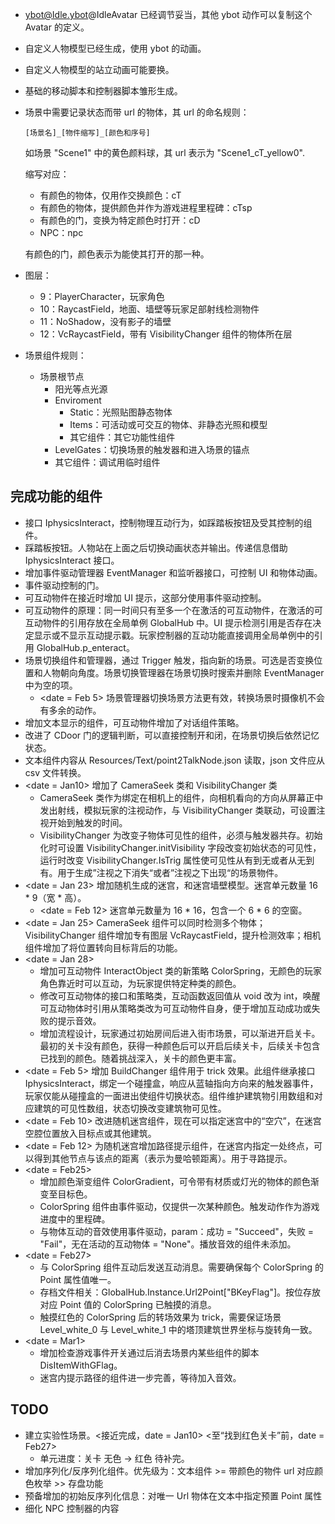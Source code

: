 - ybot@Idle.ybot@IdleAvatar 已经调节妥当，其他 ybot 动作可以复制这个 Avatar 的定义。

- 自定义人物模型已经生成，使用 ybot 的动画。

- 自定义人物模型的站立动画可能要换。

- 基础的移动脚本和控制器脚本雏形生成。

- 场景中需要记录状态而带 url 的物体，其 url 的命名规则：

    ```
    [场景名]_[物件缩写]_[颜色和序号]
    ```

    如场景 "Scene1" 中的黄色颜料球，其 url 表示为 "Scene1_cT_yellow0".

    缩写对应：

    - 有颜色的物体，仅用作交换颜色：cT
    - 有颜色的物体，提供颜色并作为游戏进程里程碑：cTsp
    - 有颜色的门，变换为特定颜色时打开：cD
    - NPC：npc

    有颜色的门，颜色表示为能使其打开的那一种。

- 图层：

    - 9：PlayerCharacter，玩家角色
    - 10：RaycastField，地面、墙壁等玩家足部射线检测物件
    - 11：NoShadow，没有影子的墙壁
    - 12：VcRaycastField，带有 VisibilityChanger 组件的物体所在层

- 场景组件规则：

    - 场景根节点
       - 阳光等点光源
       - Enviroment
           - Static：光照贴图静态物体
           - Items：可活动或可交互的物体、非静态光照和模型
           - 其它组件：其它功能性组件
       - LevelGates：切换场景的触发器和进入场景的锚点
       - 其它组件：调试用临时组件



## 完成功能的组件

- 接口 IphysicsInteract，控制物理互动行为，如踩踏板按钮及受其控制的组件。
- 踩踏板按钮。人物站在上面之后切换动画状态并输出。传递信息借助 IphysicsInteract 接口。
- 增加事件驱动管理器 EventManager 和监听器接口，可控制 UI 和物体动画。
- 事件驱动控制的门。
- 可互动物件在接近时增加 UI 提示，这部分使用事件驱动控制。
- 可互动物件的原理：同一时间只有至多一个在激活的可互动物件，在激活的可互动物件的引用存放在全局单例 GlobalHub 中。UI 提示检测引用是否存在决定显示或不显示互动提示戳。玩家控制器的互动功能直接调用全局单例中的引用 GlobalHub.p_enteract。
- 场景切换组件和管理器，通过 Trigger 触发，指向新的场景。可选是否变换位置和人物朝向角度。场景切换管理器在场景切换时搜索并删除 EventManager 中为空的项。
    - <date = Feb 5> 场景管理器切换场景方法更有效，转换场景时摄像机不会有多余的动作。
- 增加文本显示的组件，可互动物件增加了对话组件策略。
- 改进了 CDoor 门的逻辑判断，可以直接控制开和闭，在场景切换后依然记忆状态。
- 文本组件内容从 Resources/Text/point2TalkNode.json 读取，json 文件应从 csv 文件转换。
- <date = Jan10> 增加了 CameraSeek 类和 VisibilityChanger 类
    - CameraSeek 类作为绑定在相机上的组件，向相机看向的方向从屏幕正中发出射线，模拟玩家的注视动作，与 VisibilityChanger 类联动，可设置注视开始到触发的时间。
    - VisibilityChanger 为改变子物体可见性的组件，必须与触发器共存。初始化时可设置 VisibilityChanger.initVisibility 字段改变初始状态的可见性，运行时改变 VisibilityChanger.IsTrig 属性使可见性从有到无或者从无到有。用于生成”注视之下消失“或者”注视之下出现“的场景物件。
- <date = Jan 23> 增加随机生成的迷宫，和迷宫墙壁模型。迷宫单元数量 16 * 9（宽 * 高）。
    - <date = Feb 12> 迷宫单元数量为 16 * 16，包含一个 6 * 6 的空窗。
- <date = Jan 25> CameraSeek 组件可以同时检测多个物体；VisibilityChanger 组件增加专有图层 VcRaycastField，提升检测效率；相机组件增加了将位置转向目标背后的功能。
- <date = Jan 28> 
    - 增加可互动物件 InteractObject 类的新策略 ColorSpring，无颜色的玩家角色靠近时可以互动，为玩家提供特定种类的颜色。
    - 修改可互动物体的接口和策略类，互动函数返回值从 void 改为 int，唤醒可互动物体时引用从策略类改为可互动物件自身，便于增加互动成功或失败的提示音效。
    - 增加流程设计，玩家通过初始房间后进入街市场景，可以渐进开启关卡。最初的关卡没有颜色，获得一种颜色后可以开启后续关卡，后续关卡包含已找到的颜色。随着挑战深入，关卡的颜色更丰富。
- <date = Feb 5> 增加 BuildChanger 组件用于 trick 效果。此组件继承接口 IphysicsInteract，绑定一个碰撞盒，响应从蓝轴指向方向来的触发器事件，玩家仅能从碰撞盒的一面进出使组件切换状态。组件维护建筑物引用数组和对应建筑的可见性数组，状态切换改变建筑物可见性。
- <date = Feb 10> 改进随机迷宫组件，现在可以指定迷宫中的“空穴”，在迷宫空腔位置放入目标点或其他建筑。
- <date = Feb 12> 为随机迷宫增加路径提示组件，在迷宫内指定一处终点，可以得到其他节点与该点的距离（表示为曼哈顿距离）。用于寻路提示。
- <date = Feb25>
    - 增加颜色渐变组件 ColorGradient，可令带有材质或灯光的物体的颜色渐变至目标色。
    - ColorSpring 组件由事件驱动，仅提供一次某种颜色。触发动作作为游戏进度中的里程碑。 
    - 与物体互动的音效使用事件驱动，param：成功 = "Succeed"，失败 = "Fail"，无在活动的互动物体 = "None"。播放音效的组件未添加。
- <date = Feb27>
    - 与 ColorSpring 组件互动后发送互动消息。需要确保每个 ColorSpring 的 Point 属性值唯一。
    - 存档文件相关：GlobalHub.Instance.Url2Point["BKeyFlag"]。按位存放对应 Point 值的 ColorSpring 已触摸的消息。
    - 触摸红色的 ColorSpring 后的转场效果为 trick，需要保证场景 Level_white_0 与 Level_white_1 中的塔顶建筑世界坐标与旋转角一致。
- <date = Mar1>
    - 增加检查游戏事件开关通过后消去场景内某些组件的脚本 DisItemWithGFlag。
    - 迷宫内提示路径的组件进一步完善，等待加入音效。

## TODO

- 建立实验性场景。<接近完成，date = Jan10> <至“找到红色关卡”前，date = Feb27>
    - 单元进度：关卡 无色 -> 红色 待补完。
- 增加序列化/反序列化组件。优先级为：文本组件 >= 带颜色的物件 url 对应颜色枚举 >> 存盘功能
- 预备增加的初始反序列化信息：对唯一 Url 物体在文本中指定预置 Point 属性
- 细化 NPC 控制器的内容